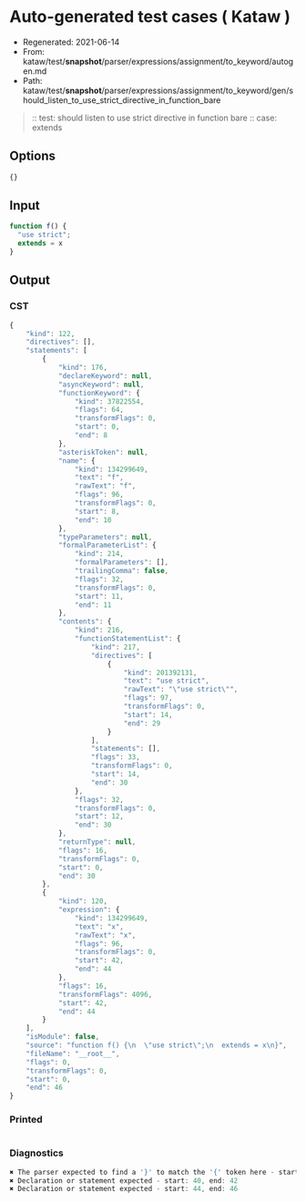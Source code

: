 # Auto-generated test cases ( Kataw )
- Regenerated: 2021-06-14
- From: kataw/test/__snapshot__/parser/expressions/assignment/to_keyword/autogen.md
- Path: kataw/test/__snapshot__/parser/expressions/assignment/to_keyword/gen/should_listen_to_use_strict_directive_in_function_bare
> :: test: should listen to use strict directive in function bare
> :: case: extends
## Options

`````js
{}
`````
## Input

`````js
function f() {
  "use strict";
  extends = x
}
`````
## Output

### CST

```javascript
{
    "kind": 122,
    "directives": [],
    "statements": [
        {
            "kind": 176,
            "declareKeyword": null,
            "asyncKeyword": null,
            "functionKeyword": {
                "kind": 37822554,
                "flags": 64,
                "transformFlags": 0,
                "start": 0,
                "end": 8
            },
            "asteriskToken": null,
            "name": {
                "kind": 134299649,
                "text": "f",
                "rawText": "f",
                "flags": 96,
                "transformFlags": 0,
                "start": 8,
                "end": 10
            },
            "typeParameters": null,
            "formalParameterList": {
                "kind": 214,
                "formalParameters": [],
                "trailingComma": false,
                "flags": 32,
                "transformFlags": 0,
                "start": 11,
                "end": 11
            },
            "contents": {
                "kind": 216,
                "functionStatementList": {
                    "kind": 217,
                    "directives": [
                        {
                            "kind": 201392131,
                            "text": "use strict",
                            "rawText": "\"use strict\"",
                            "flags": 97,
                            "transformFlags": 0,
                            "start": 14,
                            "end": 29
                        }
                    ],
                    "statements": [],
                    "flags": 33,
                    "transformFlags": 0,
                    "start": 14,
                    "end": 30
                },
                "flags": 32,
                "transformFlags": 0,
                "start": 12,
                "end": 30
            },
            "returnType": null,
            "flags": 16,
            "transformFlags": 0,
            "start": 0,
            "end": 30
        },
        {
            "kind": 120,
            "expression": {
                "kind": 134299649,
                "text": "x",
                "rawText": "x",
                "flags": 96,
                "transformFlags": 0,
                "start": 42,
                "end": 44
            },
            "flags": 16,
            "transformFlags": 4096,
            "start": 42,
            "end": 44
        }
    ],
    "isModule": false,
    "source": "function f() {\n  \"use strict\";\n  extends = x\n}",
    "fileName": "__root__",
    "flags": 0,
    "transformFlags": 0,
    "start": 0,
    "end": 46
}
```

### Printed

```javascript

```

### Diagnostics

```javascript
✖ The parser expected to find a '}' to match the '{' token here - start: 33, end: 40
✖ Declaration or statement expected - start: 40, end: 42
✖ Declaration or statement expected - start: 44, end: 46

```

